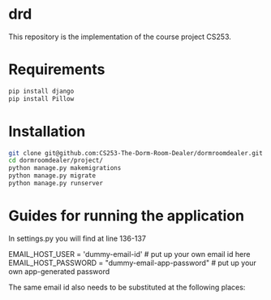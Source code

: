 # drd
This repository is the implementation of the course project CS253.
# Requirements
```python
pip install django
pip install Pillow
```
# Installation
```bash
git clone git@github.com:CS253-The-Dorm-Room-Dealer/dormroomdealer.git # ssh
cd dormroomdealer/project/
python manage.py makemigrations
python manage.py migrate
python manage.py runserver
```
# Guides for running the application

In settings.py you will find at line 136-137

EMAIL_HOST_USER = 'dummy-email-id'                      # put up your own email id here
EMAIL_HOST_PASSWORD = "dummy-email-app-password"        # put up your own app-generated password

The same email id also needs to be substituted at the following places:

